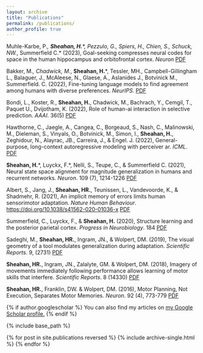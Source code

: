```yaml
---
layout: archive
title: "Publications"
permalink: /publications/
author_profile: true
---
```


Muhle-Karbe, P.*, **Sheahan, H.**\*, Pezzulo, G., Spiers, H., Chien, S., Schuck, NW.*, Summerfield C.* (2023), Goal-seeking compresses neural codes for space in the human hippocampus and orbitofrontal cortex. _Neuron_ [PDF](https://www.biorxiv.org/content/10.1101/2023.01.12.523762v3.full.pdf)

Bakker, M.*, Chadwick, M.*, **Sheahan, H.**\*, Tessler, MH., Campbell-Gillingham L., Balaguer, J., McAleese, N., Glaese, A., Aslanides J., Botvinick M., Summerfield. C. (2022), Fine-tuning language models to find agreement among humans with diverse preferences. _NeurIPS_. [PDF](https://proceedings.neurips.cc/paper_files/paper/2022/file/f978c8f3b5f399cae464e85f72e28503-Paper-Conference.pdf)

Bondi, L., Koster, R., **Sheahan, H.**, Chadwick, M., Bachrach, Y., Cemgil, T., Paquet U., Dvijotham, K. (2022), Role of human-ai interaction in selective prediction. _AAAI_. 36(5) [PDF](https://ojs.aaai.org/index.php/AAAI/article/view/20465)

Hawthorne, C., Jaegle, A., Cangea, C., Borgeaud, S., Nash, C., Malinowski, M., Dieleman, S., Vinyals, O., Botvinick, M., Simon, I., **Sheahan, H.**, Zeghidour, N., Alayrac, JB., Carreira, J., & Engel. J. (2022), General-purpose, long-context autoregressive modeling with perceiver ar. _ICML_. [PDF](https://proceedings.mlr.press/v162/hawthorne22a/hawthorne22a.pdf)

**Sheahan, H.**\*, Luyckx, F.\*, Nelli, S., Teupe, C., & Summerfield C. (2021), Neural state space alignment for magnitude generalization in humans and recurrent networks. _Neuron_. 109 (7), 1214-1226 [PDF](/papers/2020SheahanLuyckx.pdf)

Albert, S., Jang, J., **Sheahan, HR.**, Teunissen, L., Vandevoorde, K., & Shadmehr, R. (2021), An
implicit memory of errors limits human sensorimotor adaptation. _Nature Human Behaviour_. https://doi.org/10.1038/s41562-020-01036-x [PDF](/papers/2020Albert.pdf)

Summerfield, C., Luyckx, F., & **Sheahan, H.** (2020), Structure learning and the posterior parietal cortex. _Progress in Neurobiology_. 184 [PDF](/papers/2020Summerfield.pdf)

Sadeghi, M., **Sheahan, HR.**, Ingram, JN., & Wolpert, DM. (2019), The visual geometry of a tool
modulates generalization during adaptation. _Scientific Reports_. 9, (2731) [PDF](/papers/2019Sadeghi.pdf)

**Sheahan, HR.**, Ingram, JN., Zalalyte, GM. & Wolpert, DM. (2018), Imagery of movements immediately following performance allows learning of motor skills that interfere. _Scientific Reports_. 8 (14330)  [PDF](/papers/2018Sheahan.pdf)

**Sheahan, HR.**, Franklin, DW. & Wolpert, DM. (2016), Motor Planning, Not Execution, Separates Motor Memories. _Neuron_. 92 (4), 773-779 [PDF](/papers/2016Sheahan.pdf)


{% if author.googlescholar %}
  You can also find my articles on <u><a href="{{author.googlescholar}}">my Google Scholar profile</a>.</u>
{% endif %}

{% include base_path %}

{% for post in site.publications reversed %}
  {% include archive-single.html %}
{% endfor %}
